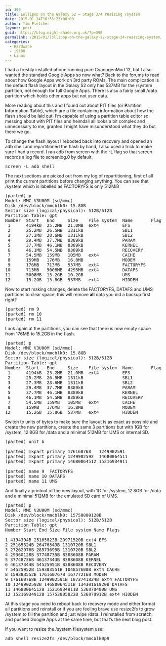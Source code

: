 ```yaml
---
id: 390
title: Lollipop on the Galaxy S2 – Stage 3/4 resizing /system
date: 2015-01-14T16:58:23+00:00
author: Tim Fletcher
layout: post
guid: https://blog.night-shade.org.uk/?p=390
permalink: /2015/01/lollipop-on-the-galaxy-s2-stage-34-resizing-system/
categories:
  - Hardware
  - i9100
  - Linux
---
```

I had a freshly installed phone running pure CyanogenMod 12, but I also wanted the standard Google Apps so now what? Back to the forums to read about how Google Apps work on 3rd party ROMs. The main complication is the default flash layout in the Galaxy S2 only has 537MB for the /system partition, not enough for full Google Apps. There is also a fairly small /data partition which holds other apps but not user data.

More reading about this and I found out about PIT files (or **P**artition **I**nformation **T**able), which are a file containing information about how the flash should be laid out. I&#8217;m capable of using a partition table editor so messing about with PIT files and heimdall all looks a bit complex and unnecessary to me, granted I might have misunderstood what they do but there we go.

To change the flash layout I rebooted back into recovery and opened an adb shell and repartitioned the flash by hand, I also used a trick to make sure I had a record. I ran adb from screen with the -L flag so that screen records a log file to screenlog.0 by default.

<pre>screen -L adb shell</pre>

The next sections are picked out from my log of repartitioning, first of all print the current partitions before changing anything. You can see that /system which is labelled as FACTORYFS is only 512MiB

<pre>(parted) p
Model: MMC V3U00M (sd/mmc)
Disk /dev/block/mmcblk0: 15.8GB
Sector size (logical/physical): 512B/512B
Partition Table: gpt
Number  Start   End     Size    File system  Name       Flags
 1      4194kB  25.2MB  21.0MB  ext4         EFS
 2      25.2MB  26.5MB  1311kB               SBL1
 3      27.3MB  28.6MB  1311kB               SBL2
 4      29.4MB  37.7MB  8389kB               PARAM
 5      37.7MB  46.1MB  8389kB               KERNEL
 6      46.1MB  54.5MB  8389kB               RECOVERY
 7      54.5MB  159MB   105MB   ext4         CACHE
 8      159MB   176MB   16.8MB               MODEM
 9      176MB   713MB   537MB   ext4         FACTORYFS
10      713MB   5008MB  4295MB  ext4         DATAFS
11      5008MB  15.2GB  10.2GB               UMS
12      15.2GB  15.8GB  537MB   ext4         HIDDEN</pre>

Now to start making changes, delete the FACTORYFS, DATAFS and UMS partitions to clear space, this will remove **all** data you did a backup first right?

<pre>(parted) rm 9
(parted) rm 10
(parted) rm 11</pre>

Look again at the partitions, you can see that there is now empty space from 176MB to 15.2GB in the flash.

<pre>(parted) p
Model: MMC V3U00M (sd/mmc)
Disk /dev/block/mmcblk0: 15.8GB
Sector size (logical/physical): 512B/512B
Partition Table: gpt
Number  Start   End     Size    File system  Name       Flags
 1      4194kB  25.2MB  21.0MB  ext4         EFS
 2      25.2MB  26.5MB  1311kB               SBL1
 3      27.3MB  28.6MB  1311kB               SBL2
 4      29.4MB  37.7MB  8389kB               PARAM
 5      37.7MB  46.1MB  8389kB               KERNEL
 6      46.1MB  54.5MB  8389kB               RECOVERY
 7      54.5MB  159MB   105MB   ext4         CACHE
 8      159MB   176MB   16.8MB               MODEM
12      15.2GB  15.8GB  537MB   ext4         HIDDEN</pre>

Switch to units of bytes to make sure the layout is as exact as possible and create the new partitions, create the same 3 partitions but with 1GB for /system, 12.8GB for /data and a minimal 512MB for UMS or internal SD.

<pre>(parted) unit b

(parted) mkpart primary 176160768   1249902591
(parted) mkpart primary 1249902592  14680064511
(parted) mkpart primary 14680064512 15216934911

(parted) name 9  FACTORYFS
(parted) name 10 DATAFS
(parted) name 11 UMS</pre>

And finally a printout of the new layout, with 1G for /system, 12.8GB for /data and a minimal 512MB for the emulated SD card of UMS.

<pre>(parted) p
Model: MMC V3U00M (sd/mmc)
Disk /dev/block/mmcblk0: 15758000128B
Sector size (logical/physical): 512B/512B
Partition Table: gpt
Number Start End Size File system Name Flags

1 4194304B 25165823B 20971520B ext4 EFS
2 25165824B 26476543B 1310720B SBL1
3 27262976B 28573695B 1310720B SBL2
4 29360128B 37748735B 8388608B PARAM
5 37748736B 46137343B 8388608B KERNEL
6 46137344B 54525951B 8388608B RECOVERY
7 54525952B 159383551B 104857600B ext4 CACHE
8 159383552B 176160767B 16777216B MODEM
9 176160768B 1249902591B 1073741824B ext4 FACTORYFS
10 1249902592B 14680064511B 13430161920B DATAFS
11 14680064512B 15216934911B 536870400B UMS
12 15216934912B 15753805823B 536870912B ext4 HIDDEN</pre>

At this stage you need to reboot back to recovery mode and either format all partitions and reinstall or if you are feeling brave use resize2fs to grow /system to fill the partition and just wipe /data. I reinstalled from scratch, and pushed Google Apps at the same time, but that&#8217;s the next blog post.

If you want to resize the /system filesystem use:

<pre>adb shell resize2fs /dev/block/mmcblk0p9</pre>